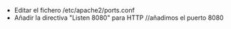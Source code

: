 


- Editar el fichero /etc/apache2/ports.conf
- Añadir la directiva "Listen 8080" para HTTP	//añadimos el puerto 8080
